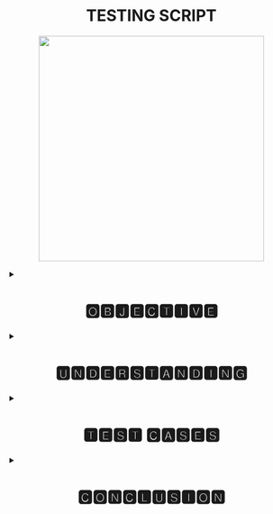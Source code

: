 <h1 align="center">TESTING SCRIPT</h1>
<p align="center">
<img src="https://github.com/additivats01/tasks/blob/master/Images/testing.jpg" height=400 >
</p>
<details>
<summary><h1 align="center">🅾🅱🅹🅴🅲🆃🅸🆅🅴</h1></summary>
objective of testing script :
  
 We have to create a testing script for our script.sh 

* The output of the  script which we have to check  should appear as 
  ```
      Name    : abc 
      Average : aa
      Sum     : bb
  ```
* To analyse the script is reliable 
* The script created is fully operational and working as per requirement
</details>

<details>
 <summary><h1 align="center">🆄🅽🅳🅴🆁🆂🆃🅰🅽🅳🅸🅽🅶</h1></summary>
<p align=center> We have to create a new script which is  used to test the script.sh  according to different test cases with status. So that we can know how much reliable is our script and working as per requirement.</p>
  
  # Check Parameters

|Sno|Checkpoints|Condition|
   |:----:|:----:|:----:|
   |1|To Check script is running form another computer or not|Pass or Fail|
   |2|To Check if the two downloaded files are in CSV format or not| Pass or Fail|
   |3|To verify the Generated output is in the desired name, product and sum or not|Pass or fail|
   |4|If adding the Extra columns or rows will make the script to run and generate desired output|Pass or Fail|
   |5|If Config file is linked to the Script and logs are generated for the script|Pass or Fail|
 </details>
 
   <!---|Sr No.|Test Cases|Condition|
   |:----:|:----:|:----:|
   |`1`|To check if the link which is used to download the speadsheets is accurate and  working or not| Pass or Fail|
   |`2`|To check if the user pass blank URL then script exited with the output error| Pass or Fail|
   |`3`|To check if the two downloaded files are in CSV format or not| Pass or Fail|
   |`4`|To check script  generate the required data from csv file i.e name, avg and sum t|Pass or fail|
   |`5`|If Config file is linked to the Script and logs are generated for the script|Pass or Fail|
   |`6`|If adding the Extra columns or rows will make the script to run and generate desired output|Pass or Fail|
 </details>
--->
  
  <details>
 <summary><h1 align="center">🆃🅴🆂🆃 🅲🅰🆂🅴🆂</h1></summary>
  <h2> 𝓣𝓔𝓢𝓣 𝓒𝓐𝓢𝓔𝓢 𝓪𝓻𝓮 𝓶𝓮𝓷𝓽𝓲𝓸𝓷𝓮𝓭 𝓫𝓮𝓵𝓸𝔀 : </h2>


|  Test Case|   Test Scenario |   Test Description|  Expected Results |  Actual Results | Pass/Fail  |
| :------------: | :------------: | :------------: | :------------: | :------------: | :------------: |
|`T1` | Comparing exact without changes| Comparing outputs of both the file without any changes in the spreadsheet| Same output of both the file  | Same output  |  Pass |
|`T2`|  Adding Column | Comparing output generated by our testscript   | Differenent in output value because of column inserted| Different output  |  Pass |
|`T3` | Adding Row  |  Comparing output after adding a row | Different in output because of column inserted | Different output  |  Pass |
  </details>

<details>
 <summary><h1 align="center">🅲🅾🅽🅲🅻🆄🆂🅸🅾🅽</h1></summary>
  <h2>𝕎𝕖 𝕙𝕒𝕧𝕖 𝕤𝕦𝕔𝕔𝕖𝕤𝕤𝕗𝕦𝕝𝕝𝕪 𝕔𝕠𝕞𝕡𝕒𝕣𝕖𝕕 𝕥𝕙𝕖 𝕠𝕦𝕡𝕦𝕥 𝕚𝕟 𝕕𝕚𝕗𝕗𝕖𝕣𝕖𝕟𝕥 𝕤𝕔𝕖𝕟𝕒𝕣𝕚𝕠𝕤 𝕠𝕗 𝕤𝕔𝕣𝕚𝕡.𝕤𝕙 𝕨𝕚𝕥𝕙 𝕠𝕦𝕣 𝕥𝕖𝕤𝕥𝕤𝕔𝕣𝕚𝕡𝕥.𝕤𝕙</h2>


